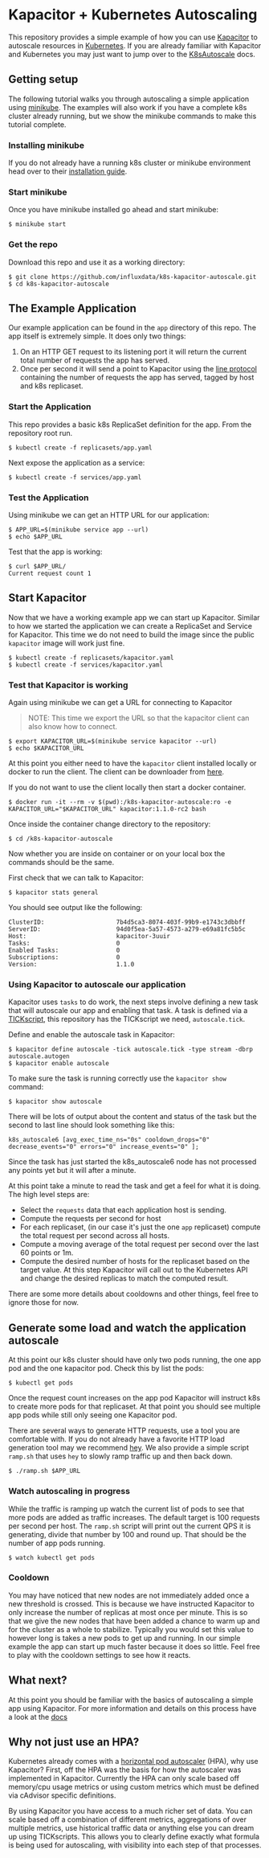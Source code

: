 # Kapacitor + Kubernetes Autoscaling

This repository provides a simple example of how you can use [Kapacitor](https://www.influxdata.com/time-series-platform/kapacitor/) to autoscale resources in [Kubernetes](http://kubernetes.io/).
If you are already familiar with Kapacitor and Kubernetes you may just want to jump over to the [K8sAutoscale](https://docs.influxdata.com/kapacitor/v1.1/nodes/k8s_autoscale_node/) docs.

## Getting setup

The following tutorial walks you through autoscaling a simple application using [minikube](https://github.com/kubernetes/minikube).
The examples will also work if you have a complete k8s cluster already running, but we show the minikube commands to make this tutorial complete.

### Installing minikube

If you do not already have a running k8s cluster or minikube environment head over to their [installation guide](https://github.com/kubernetes/minikube#installation).

### Start minikube

Once you have minikube installed go ahead and start minikube:

    $ minikube start

### Get the repo

Download this repo and use it as a working directory:

    $ git clone https://github.com/influxdata/k8s-kapacitor-autoscale.git
    $ cd k8s-kapacitor-autoscale

## The Example Application

Our example application can be found in the `app` directory of this repo.
The app itself is extremely simple.
It does only two things:

1. On an HTTP GET request to its listening port it will return the current total number of requests the app has served.
2. Once per second it will send a point to Kapacitor using the [line protocol](https://docs.influxdata.com/influxdb/v1.1/write_protocols/line_protocol_tutorial/) containing the number of requests the app has served, tagged by host and k8s replicaset.

### Start the Application

This repo provides a basic k8s ReplicaSet definition for the app.
From the repository root run.

    $ kubectl create -f replicasets/app.yaml

Next expose the application as a service:

    $ kubectl create -f services/app.yaml


### Test the Application

Using minikube we can get an HTTP URL for our application:

    $ APP_URL=$(minikube service app --url)
    $ echo $APP_URL

Test that the app is working:

    $ curl $APP_URL/
    Current request count 1

## Start Kapacitor

Now that we have a working example app we can start up Kapacitor.
Similar to how we started the application we can create a ReplicaSet and Service for Kapacitor.
This time we do not need to build the image since the public `kapacitor` image will work just fine.

    $ kubectl create -f replicasets/kapacitor.yaml
    $ kubectl create -f services/kapacitor.yaml

### Test that Kapacitor is working

Again using minikube we can get a URL for connecting to Kapacitor

>NOTE: This time we export the URL so that the kapacitor client can also know how to connect.

    $ export KAPACITOR_URL=$(minikube service kapacitor --url)
    $ echo $KAPACITOR_URL

At this point you either need to have the `kapacitor` client installed locally or docker to run the client.
The client can be downloader from [here](https://www.influxdata.com/downloads/#kapacitor).

If you do not want to use the client locally then start a docker container.

    $ docker run -it --rm -v $(pwd):/k8s-kapacitor-autoscale:ro -e KAPACITOR_URL="$KAPACITOR_URL" kapacitor:1.1.0-rc2 bash

Once inside the container change directory to the repository:

    $ cd /k8s-kapacitor-autoscale


Now whether you are inside on container or on your local box the commands should be the same.

First check that we can talk to Kapacitor:

    $ kapacitor stats general

You should see output like the following:

    ClusterID:                    7b4d5ca3-8074-403f-99b9-e1743c3dbbff
    ServerID:                     94d0f5ea-5a57-4573-a279-e69a81fc5b5c
    Host:                         kapacitor-3uuir
    Tasks:                        0
    Enabled Tasks:                0
    Subscriptions:                0
    Version:                      1.1.0


### Using Kapacitor to autoscale our application

Kapacitor uses `tasks` to do work, the next steps involve defining a new task that will autoscale our app and enabling that task.
A task is defined via a [TICKscript](https://docs.influxdata.com/kapacitor/v1.1/tick/), this repository has the TICKscript we need, `autoscale.tick`.

Define and enable the autoscale task in Kapacitor:

    $ kapacitor define autoscale -tick autoscale.tick -type stream -dbrp autoscale.autogen
    $ kapacitor enable autoscale

To make sure the task is running correctly use the `kapacitor show` command:

    $ kapacitor show autoscale

There will be lots of output about the content and status of the task but the second to last line should look something like this:

    k8s_autoscale6 [avg_exec_time_ns="0s" cooldown_drops="0" decrease_events="0" errors="0" increase_events="0" ];

Since the task has just started the k8s_autoscale6 node has not processed any points yet but it will after a minute.

At this point take a minute to read the task and get a feel for what it is doing.
The high level steps are:

* Select the `requests` data that each application host is sending.
* Compute the requests per second for host
* For each replicaset, (in our case it's just the one `app` replicaset) compute the total request per second across all hosts.
* Compute a moving average of the total request per second over the last 60 points or 1m.
* Compute the desired number of hosts for the replicaset based on the target value.
    At this step Kapacitor will call out to the Kubernetes API and change the desired replicas to match the computed result.

There are some more details about cooldowns and other things, feel free to ignore those for now.

## Generate some load and watch the application autoscale

At this point our k8s cluster should have only two pods running, the one app pod and the one kapacitor pod.
Check this by list the pods:

    $ kubectl get pods

Once the request count increases on the app pod Kapacitor will instruct k8s to create more pods for that replicaset.
At that point you should see multiple app pods while still only seeing one Kapacitor pod.

There are several ways to generate HTTP requests, use a tool you are comfortable with.
If you do not already have a favorite HTTP load generation tool may we recommend [hey](https://github.com/rakyll/hey).
We also provide a simple script `ramp.sh` that uses `hey` to slowly ramp traffic up and then back down.

    $ ./ramp.sh $APP_URL

### Watch autoscaling in progress

While the traffic is ramping up watch the current list of pods to see that more pods are added as traffic increases.
The default target is 100 requests per second per host.
The `ramp.sh` script will print out the current QPS it is generating, divide that number by 100 and round up.
That should be the number of app pods running.

    $ watch kubectl get pods

### Cooldown

You may have noticed that new nodes are not immediately added once a new threshold is crossed.
This is because we have instructed Kapacitor to only increase the number of replicas at most once per minute.
This is so that we give the new nodes that have been added a chance to warm up and for the cluster as a whole to stabilize.
Typically you would set this value to however long is takes a new pods to get up and running.
In our simple example the app can start up much faster because it does so little.
Feel free to play with the cooldown settings to see how it reacts.

## What next?

At this point you should be familiar with the basics of autoscaling a simple app using Kapacitor.
For more information and details on this process have a look at the [docs](https://docs.influxdata.com/kapacitor/v1.1/nodes/k8s_autoscale_node/)

## Why not just use an HPA?

Kubernetes already comes with a [horizontal pod autoscaler](http://kubernetes.io/docs/user-guide/horizontal-pod-autoscaling/) (HPA), why use Kapacitor?
First, off the HPA was the basis for how the autoscaler was implemented in Kapacitor.
Currently the HPA can only scale based off memory/cpu usage metrics or using custom metrics which must be defined via cAdvisor specific definitions.

By using Kapacitor you have access to a much richer set of data.
You can scale based off a combination of different metrics, aggregations of over multiple metrics, use historical traffic data or anything else you can dream up using TICKscripts.
This allows you to clearly define exactly what formula is being used for autoscaling, with visibility into each step of that processes.

